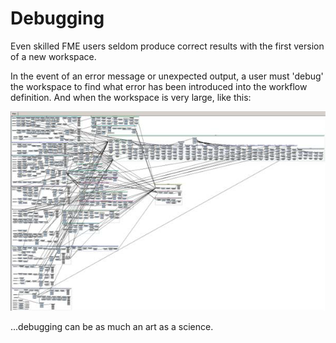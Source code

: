 # Debugging #
Even skilled FME users seldom produce correct results with the first version of a new workspace.

In the event of an error message or unexpected output, a user must 'debug' the workspace to find what error has been introduced into the workflow definition. And when the workspace is very large, like this:

![](./Images/Img3.51.LargeWorkspace.png)

...debugging can be as much an art as a science.

